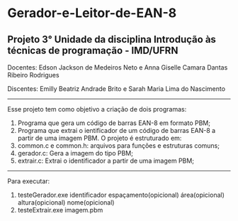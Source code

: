 # Gerador-e-Leitor-de-EAN-8
Projeto 3° Unidade da disciplina Introdução às técnicas de programação - IMD/UFRN
-----------------------------------------------------------------------------------------
Docentes: Edson Jackson de Medeiros Neto e Anna Giselle Camara Dantas Ribeiro Rodrigues

Discentes: Emilly Beatriz Andrade Brito e Sarah Maria Lima do Nascimento

-----------------------------------------------------------------------------------------
Esse projeto tem como objetivo a criação de dois programas:
1. Programa que gera um código de barras EAN-8 em formato PBM;
2. Programa que extrai o ientificador de um código de barras EAN-8 a partir de uma imagem PBM.
O projeto é estruturado em:
1. common.c e common.h: arquivos para funções e estruturas comuns;
2. gerador.c: Gera a imagem do tipo PBM;
3. extrair.c: Extrai o identificador a partir de uma imagem PBM;
-----------------------------------------------------------------------------------------
Para executar:
1. testeGerador.exe identificador espaçamento(opicional) área(opicional) altura(opicional) nome(opicional)
2. testeExtrair.exe imagem.pbm
   
